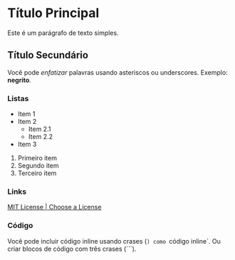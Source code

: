 # Título Principal

Este é um parágrafo de texto simples.

## Título Secundário

Você pode *enfatizar* palavras usando asteriscos ou underscores. Exemplo: **negrito**.

### Listas

- Item 1
- Item 2
  - Item 2.1
  - Item 2.2
- Item 3

1. Primeiro item
2. Segundo item
3. Terceiro item

### Links

[MIT License | Choose a License](https://choosealicense.com/licenses/mit/)

### Código

Você pode incluir código inline usando crases (`) como `código inline`. Ou criar blocos de código com três crases (```).

